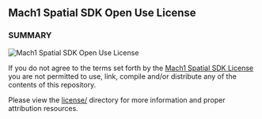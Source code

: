 ## Mach1 Spatial SDK Open Use License ##

### SUMMARY ###
![Mach1 Spatial SDK Open Use License](Mach1-LicenseSummary-wbg.png "Mach1 Spatial SDK Open Use License")

If you do not agree to the terms set forth by the [Mach1 Spatial SDK License](https://www.mach1.tech/license) you are not
permitted to use, link, compile and/or distribute any of the contents of this repository.

Please view the [license/](../license) directory for more information and proper attribution resources.